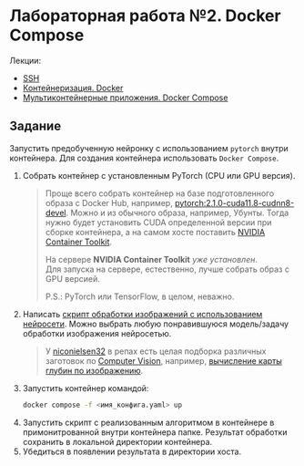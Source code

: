 # Лабораторная работа №2. Docker Compose

Лекции:
- [SSH](../../lectures/lecture_1/lecture_1.md)
- [Контейнеризация. Docker](../../lectures/lecture_2/lecture_2.md)
- [Мультиконтейнерные приложения. Docker Compose](../../lectures/lecture_3/lecture_3.md)

## Задание

Запустить предобученную нейронку с использованием `pytorch` внутри контейнера. Для создания контейнера использовать `Docker Compose`.

1. Собрать контейнер с установленным PyTorch (CPU или GPU версия).
   > Проще всего собрать контейнер на базе подготовленного образа с Docker Hub, например, 
    [pytorch:2.1.0-cuda11.8-cudnn8-devel](https://hub.docker.com/layers/pytorch/pytorch/2.1.0-cuda11.8-cudnn8-devel/images/sha256-558b78b9a624969d54af2f13bf03fbad27907dbb6f09973ef4415d6ea24c80d9?context=explore).
    Можно и из обычного образа, например, Убунты. Тогда нужно будет установить CUDA определенной версии 
  при сборке контейнера, а на самом хосте поставить [NVIDIA Container Toolkit](https://docs.nvidia.com/datacenter/cloud-native/container-toolkit/latest/install-guide.html).  
   > 
   > На сервере **NVIDIA Container Toolkit** *уже установлен*.  
   > Для запуска на сервере, естественно, лучше собрать образ с GPU версией.  
   > 
   > P.S.: PyTorch или TensorFlow, в целом, неважно.
2. Написать [скрипт обработки изображений с использованием нейросети](sub_task_pytorch.md). 
   Можно выбрать любую понравившуюся модель/задачу обработки изображения нейросетью.  
   > У [niconielsen32](https://github.com/niconielsen32) в репах есть целая подборка различных заготовок по 
     [Computer Vision](https://github.com/niconielsen32/ComputerVision), например, 
     [вычисление карты глубин по изображению](https://github.com/niconielsen32/ComputerVision/blob/master/MonocularDepth/midasDepthMap.py).
   > 
3. Запустить контейнер командой:
   ```bash
   docker compose -f <имя_конфига.yaml> up
   ```
4. Запустить скрипт с реализованным алгоритмом в контейнере в примонитрованной внутри контейнера папке. 
   Результат обработки сохранить в локальной директории контейнера.
5. Убедиться в появлении результата в директории хоста.